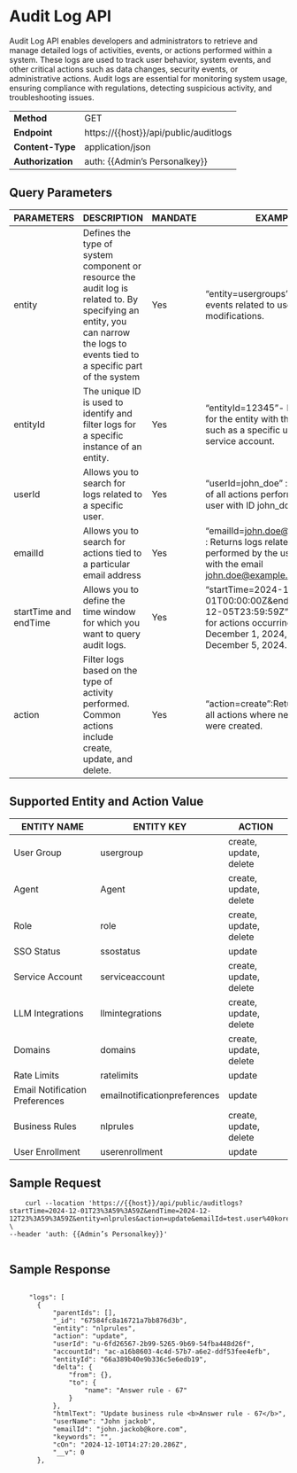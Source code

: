 # Audit Log API

Audit Log API enables developers and administrators to retrieve and manage detailed logs of activities, events, or actions performed within a system. These logs are used to track user behavior, system events, and other critical actions such as data changes, security events, or administrative actions. Audit logs are essential for monitoring system usage, ensuring compliance with regulations, detecting suspicious activity, and troubleshooting issues.


<table>
  <tr>
   <td><b>Method</b>
   </td>
   <td>GET
   </td>
  </tr>
  <tr>
   <td><b>Endpoint</b>
   </td>
   <td>https://{{host}}/api/public/auditlogs
   </td>
  </tr>
  <tr>
   <td><b>Content-Type</b>
   </td>
   <td>application/json
   </td>
  </tr>
  <tr>
   <td><b>Authorization</b>
   </td>
   <td>auth: {{Admin’s Personalkey}}
   </td>
  </tr>
</table>


## Query Parameters

| **PARAMETERS**        | **DESCRIPTION**                                                                                                                                                                | **MANDATE** | **EXAMPLE**                                                                                                                                         |
|-----------------------|--------------------------------------------------------------------------------------------------------------------------------------------------------------------------------|---------------|-----------------------------------------------------------------------------------------------------------------------------------------------------|
| entity                | Defines the type of system component or resource the audit log is related to. By specifying an entity, you can narrow the logs to events tied to a specific part of the system | Yes           | “entity=usergroups”- Returns events related to user group modifications.                                                                            |
| entityId              | The unique ID is used to identify and filter logs for a specific instance of an entity.                                                                                        | Yes           | “entityId=12345”- Returns logs for the entity with the ID 12345 such as a specific user group or service account.                                   |
| userId                | Allows you to search for logs related to a specific user.                                                                                                                      | Yes           | “userId=john_doe” : Returns logs of all actions performed by the user with ID john_doe.                                                             |
| emailId               | Allows you to search for actions tied to a particular email address                                                                                                            | Yes           | “emailId=john.doe@example.com” : Returns logs related to actions performed by the user associated with the email john.doe@example.com               |
| startTime and endTime | Allows you to define the time window for which you want to query audit logs.                                                                                                   | Yes           | “startTime=2024-12-01T00:00:00Z&endTime=2024-12-05T23:59:59Z” :Returns logs for actions occurring between December 1, 2024, and December 5, 2024.   |
| action                | Filter logs based on the type of activity performed. Common actions include create, update, and delete.                                                                        | Yes           | “action=create”:Returns logs for all actions where new records were created.                                                                       |

## Supported Entity and Action Value

| **ENTITY NAME**                | **ENTITY KEY**               | **ACTION**             |
|--------------------------------|------------------------------|------------------------|
| User Group                     | usergroup                    | create, update, delete |
| Agent                          | Agent                        | create, update, delete |
| Role                           | role                         | create, update, delete |
| SSO Status                     | ssostatus                    | update                 |
| Service Account                | serviceaccount               | create, update, delete |
| LLM Integrations               | llmintegrations              | create, update, delete |
| Domains                        | domains                      | create, update, delete |
| Rate Limits                    | ratelimits                   | update                 |
| Email Notification Preferences | emailnotificationpreferences | update                 |
| Business Rules                 | nlprules                     | create, update, delete |
| User Enrollment                | userenrollment               | update                 |

## Sample Request

```
    curl --location 'https://{{host}}/api/public/auditlogs?startTime=2024-12-01T23%3A59%3A59Z&endTime=2024-12-12T23%3A59%3A59Z&entity=nlprules&action=update&emailId=test.user%40kore.com' \
--header 'auth: {{Admin’s Personalkey}}'


```


## Sample Response


```
 
     "logs": [
       {
           "parentIds": [],
           "_id": "67584fc8a16721a7bb876d3b",
           "entity": "nlprules",
           "action": "update",
           "userId": "u-6fd26567-2b99-5265-9b69-54fba448d26f",
           "accountId": "ac-a16b8603-4c4d-57b7-a6e2-ddf53fee4efb",
           "entityId": "66a389b40e9b336c5e6edb19",
           "delta": {
               "from": {},
               "to": {
                   "name": "Answer rule - 67"
               }
           },
           "htmlText": "Update business rule <b>Answer rule - 67</b>",
           "userName": "John jackob",
           "emailId": "john.jackob@kore.com",
           "keywords": "",
           "cOn": "2024-12-10T14:27:20.286Z",
           "__v": 0
       },


     
```
